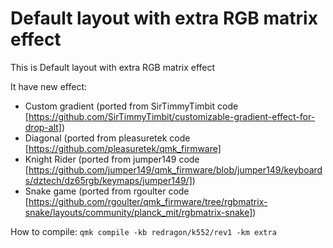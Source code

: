 # Default layout with extra RGB matrix effect

This is Default layout with extra RGB matrix effect

It have new effect:
- Custom gradient (ported from SirTimmyTimbit code [https://github.com/SirTimmyTimbit/customizable-gradient-effect-for-drop-alt])
- Diagonal (ported from pleasuretek code [https://github.com/pleasuretek/qmk_firmware]
- Knight Rider (ported from jumper149 code [https://github.com/jumper149/qmk_firmware/blob/jumper149/keyboards/dztech/dz65rgb/keymaps/jumper149/])
- Snake game (ported from rgoulter code [https://github.com/rgoulter/qmk_firmware/tree/rgbmatrix-snake/layouts/community/planck_mit/rgbmatrix-snake])

How to compile: `qmk compile -kb redragon/k552/rev1 -km extra`
